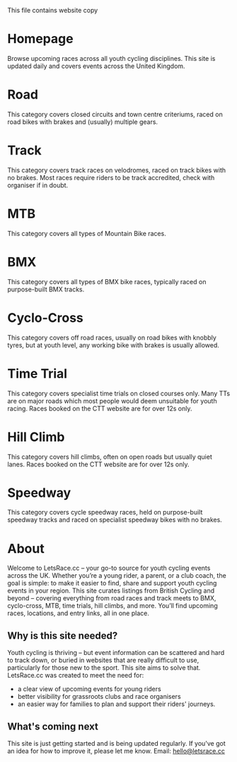 This file contains website copy

# Homepage
Browse upcoming races across all youth cycling disciplines. This site is updated daily and covers events across the United Kingdom.

# Road
This category covers closed circuits and town centre criteriums, raced on road bikes with brakes and (usually) multiple gears.

# Track
This category covers track races on velodromes, raced on track bikes with no brakes. Most races require riders to be track accredited, check with organiser if in doubt.

# MTB
This category covers all types of Mountain Bike races.

# BMX
This category covers all types of BMX bike races, typically raced on purpose-built BMX tracks. 

# Cyclo-Cross
This category covers off road races, usually on road bikes with knobbly tyres, but at youth level, any working bike with brakes is usually allowed.

# Time Trial
This category covers specialist time trials on closed courses only. Many TTs are on major roads which most people would deem unsuitable for youth racing. Races booked on the CTT website are for over 12s only. 

# Hill Climb
This category covers hill climbs, often on open roads but usually quiet lanes. Races booked on the CTT website are for over 12s only. 

# Speedway
This category covers cycle speedway races, held on purpose-built speedway tracks and raced on specialist speedway bikes with no brakes.

# About
Welcome to LetsRace.cc – your go-to source for youth cycling events across the UK. Whether you’re a young rider, a parent, or a club coach, the goal is simple: to make it easier to find, share and support youth cycling events in your region. This site curates listings from British Cycling and beyond – covering everything from road races and track meets to BMX, cyclo-cross, MTB, time trials, hill climbs, and more. You’ll find upcoming races, locations, and entry links, all in one place.
## Why is this site needed?
Youth cycling is thriving – but event information can be scattered and hard to track down, or buried in websites that are really difficult to use, particularly for those new to the sport. This site aims to solve that. LetsRace.cc was created to meet the need for:
- a clear view of upcoming events for young riders
- better visibility for grassroots clubs and race organisers
- an easier way for families to plan and support their riders' journeys.
## What's coming next
This site is just getting started and is being updated regularly. If you've got an idea for how to improve it, please let me know. Email: hello@letsrace.cc
